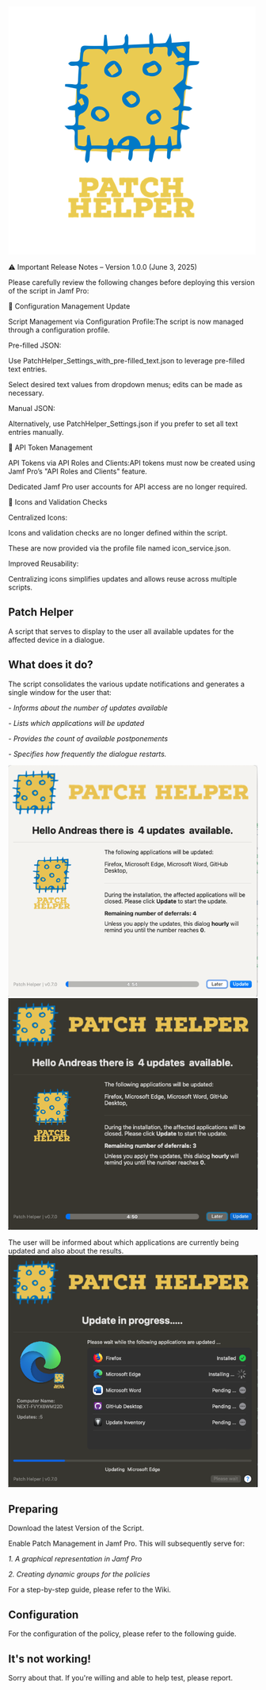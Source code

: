 ![](https://github.com/avogel-mac/Patch-Helper/blob/main/Pictures/255599822-d9cfb58e-2c11-466d-8549-c5824b608f7a.PNG?raw=true)


⚠️ Important Release Notes – Version 1.0.0 (June 3, 2025)

Please carefully review the following changes before deploying this version of the script in Jamf Pro:

📌 Configuration Management Update

Script Management via Configuration Profile:The script is now managed through a configuration profile.

Pre-filled JSON:

Use PatchHelper_Settings_with_pre-filled_text.json to leverage pre-filled text entries.

Select desired text values from dropdown menus; edits can be made as necessary.

Manual JSON:

Alternatively, use PatchHelper_Settings.json if you prefer to set all text entries manually.

🔑 API Token Management

API Tokens via API Roles and Clients:API tokens must now be created using Jamf Pro’s "API Roles and Clients" feature.

Dedicated Jamf Pro user accounts for API access are no longer required.

🎨 Icons and Validation Checks

Centralized Icons:

Icons and validation checks are no longer defined within the script.

These are now provided via the profile file named icon_service.json.

Improved Reusability:

Centralizing icons simplifies updates and allows reuse across multiple scripts.

## Patch Helper
A script that serves to display to the user all available updates for the affected device in a dialogue.

## What does it do?
The script consolidates the various update notifications and generates a single window for the user that:

_- Informs about the number of updates available_

_- Lists which applications will be updated_

_- Provides the count of available postponements_

_- Specifies how frequently the dialogue restarts._

![](https://github.com/avogel-mac/Patch-Helper/blob/main/Pictures/256270676-d6995872-61c8-4079-9f09-cbc0580d4203.png?raw=true)
![](https://github.com/avogel-mac/Patch-Helper/blob/main/Pictures/256270727-dc265a33-b074-4949-8186-cdcc0831cbd2.png?raw=true)



The user will be informed about which applications are currently being updated and also about the results.
![](https://github.com/avogel-mac/Patch-Helper/blob/main/Pictures/256270766-e8d5cd47-e0ca-43cc-bdb6-99eb6ec2be2f.png?raw=true)




## Preparing
Download the latest Version of the Script.

Enable Patch Management in Jamf Pro. This will subsequently serve for:

_1. A graphical representation in Jamf Pro_

_2. Creating dynamic groups for the policies_

For a step-by-step guide, please refer to the Wiki.


## Configuration

For the configuration of the policy, please refer to the following guide.

## It's not working!
Sorry about that. If you're willing and able to help test, please report.
